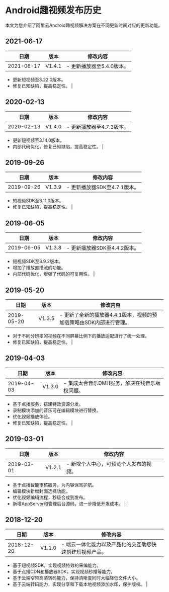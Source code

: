 # Android趣视频发布历史

本文为您介绍了阿里云Android趣视频解决方案在不同更新时间对应的更新功能。

## 2021-06-17

|**日期**|**版本**|**修改内容**|
|------|------|--------|
|2021-06-17|V1.4.1|-   更新播放器至5.4.0版本。
-   更新短视频至3.22.0版本。
-   修复已知缺陷，提高稳定性。 |

## 2020-02-13

|**日期**|**版本**|**修改内容**|
|------|------|--------|
|2020-02-13|V1.4.0|-   更新播放器至4.7.3版本。
-   更新短视频至3.14.0版本。
-   内部代码优化，修复已知缺陷，提高稳定性。 |

## 2019-09-26

|**日期**|**版本**|**修改内容**|
|------|------|--------|
|2019-09-26|V1.3.9|-   更新播放器SDK至4.7.1版本。
-   短视频SDK至3.11.0版本。
-   修复已知缺陷，提高稳定性。 |

## 2019-06-05

|**日期**|**版本**|**修改内容**|
|------|------|--------|
|2019-06-05|V1.3.8|-   更新播放器SDK至4.4.2版本。
-   短视频SDK至3.9.2版本。
-   增加了播放直播流的功能。
-   内部代码优化，增强了代码的可复用性。 |

## 2019-05-20

|**日期**|**版本**|**修改内容**|
|------|------|--------|
|2019-05-20|V1.3.5|-   更新了全新的播放器4.4.1版本，视频的预加载策略由SDK内部进行管理。
-   对于不同分辨率的视频在不同屏幕比例下的播放适配进行了统一处理。
-   修复已知缺陷，提高稳定性。 |

## 2019-04-03

|**日期**|**版本**|**修改内容**|
|------|------|--------|
|2019-04-03|V1.3.0|-   集成太合音乐DMH服务，解决在线音乐版权问题。
-   基于点播服务，搭建特效资源分发。
-   录制模块添加的音乐可在编辑模块进行替换。
-   优化视频播放体验。
-   修复已知缺陷，提高稳定性。 |

## 2019-03-01

|**日期**|**版本**|**修改内容**|
|------|------|--------|
|2019-03-01|V1.2.1|-   新增个人中心，可预览个人发布的视频。
-   基于点播智能审核服务，为内容保驾护航。
-   编辑模块新增封面选择功能。
-   优化视频编辑流程，秒级合成到发布。
-   新增AppServer和管理后台源码，进一步降低开发成本。 |

## 2018-12-20

|**日期**|**版本**|**修改内容**|
|------|------|--------|
|2018-12-20|V1.1.0|-   端云一体化能力以及产品化的交互助您快速搭建短视频产品。
-   基于短视频SDK，实现视频特效的采编能力。
-   基于点播CDN和播放器SDK，实现视频秒播等能力。
-   基于云端窄带高清转码能力，保持清晰度同时大幅降低文件大小。
-   基于云端转码能力，实现分享和下载本地视频添加水印，保护版权。 |

